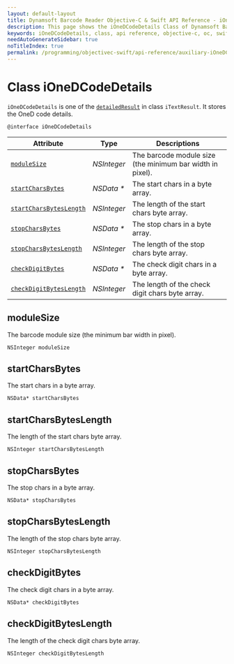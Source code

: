 ```yaml
---
layout: default-layout
title: Dynamsoft Barcode Reader Objective-C & Swift API Reference - iOneDCodeDetails Class
description: This page shows the iOneDCodeDetails Class of Dynamsoft Barcode Reader for iOS SDK.
keywords: iOneDCodeDetails, class, api reference, objective-c, oc, swift
needAutoGenerateSidebar: true
noTitleIndex: true
permalink: /programming/objectivec-swift/api-reference/auxiliary-iOneDCodeDetails.html
---
```


# Class iOneDCodeDetails

`iOneDCodeDetails` is one of the [`detailedResult`](auxiliary-iTextResult.md#detailedresult) in class `iTextResult`. It stores the OneD code details.

```objc
@interface iOneDCodeDetails
```  

| Attribute | Type | Descriptions |
|---------- |-----| ---- |
| [`moduleSize`](#modulesize) | *NSInteger* | The barcode module size (the minimum bar width in pixel). |
| [`startCharsBytes`](#startcharsbytes) | *NSData \** | The start chars in a byte array. |
| [`startCharsBytesLength`](#startcharsbyteslength) | *NSInteger* | The length of the start chars byte array. |
| [`stopCharsBytes`](#stopcharsbytes) | *NSData \** | The stop chars in a byte array. |
| [`stopCharsBytesLength`](#stopcharsbyteslength) | *NSInteger* | The length of the stop chars byte array. |
| [`checkDigitBytes`](#checkdigitbytes) | *NSData \** | The check digit chars in a byte array. |
| [`checkDigitBytesLength`](#checkdigitbyteslength) | *NSInteger* | The length of the check digit chars byte array. |

## moduleSize

The barcode module size (the minimum bar width in pixel).

```objc
NSInteger moduleSize
```

## startCharsBytes

The start chars in a byte array.

```objc
NSData* startCharsBytes
```

## startCharsBytesLength

The length of the start chars byte array.

```objc
NSInteger startCharsBytesLength
```

## stopCharsBytes

The stop chars in a byte array.

```objc
NSData* stopCharsBytes
```

## stopCharsBytesLength

The length of the stop chars byte array.

```objc
NSInteger stopCharsBytesLength
```

## checkDigitBytes

The check digit chars in a byte array.

```objc
NSData* checkDigitBytes
```

## checkDigitBytesLength

The length of the check digit chars byte array.

```objc
NSInteger checkDigitBytesLength
```
